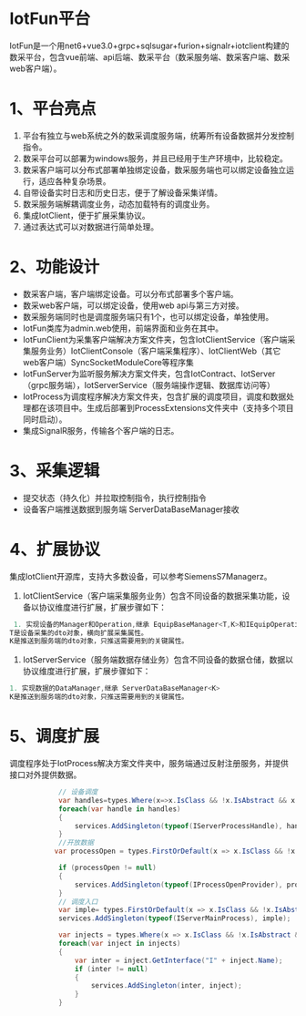 # IotFun平台

IotFun是一个用net6+vue3.0+grpc+sqlsugar+furion+signalr+iotclient构建的数采平台，包含vue前端、api后端、数采平台（数采服务端、数采客户端、数采web客户端）。

# 1、平台亮点

1. 平台有独立与web系统之外的数采调度服务端，统筹所有设备数据并分发控制指令。
2. 数采平台可以部署为windows服务，并且已经用于生产环境中，比较稳定。
3. 数采客户端可以分布式部署单独绑定设备，数采服务端也可以绑定设备独立运行，适应各种复杂场景。
4. 自带设备实时日志和历史日志，便于了解设备采集详情。
5. 数采服务端解耦调度业务，动态加载特有的调度业务。
6. 集成IotClient，便于扩展采集协议。
7. 通过表达式可以对数据进行简单处理。

# 2、功能设计

- 数采客户端，客户端绑定设备。可以分布式部署多个客户端。
- 数采web客户端，可以绑定设备，使用web api与第三方对接。
- 数采服务端同时也是调度服务端只有1个，也可以绑定设备，单独使用。
- IotFun类库为admin.web使用，前端界面和业务在其中。
- IotFunClient为采集客户端解决方案文件夹，包含IotClientService（客户端采集服务业务）IotClientConsole（客户端采集程序）、IotClientWeb（其它web客户端）SyncSocketModuleCore等程序集
- IotFunServer为监听服务解决方案文件夹，包含IotContract、IotServer（grpc服务端），IotServerService（服务端操作逻辑、数据库访问等）
- IotProcess为调度程序解决方案文件夹，包含扩展的调度项目，调度和数据处理都在该项目中。生成后部署到ProcessExtensions文件夹中（支持多个项目同时启动）。
- 集成SignalR服务，传输各个客户端的日志。

# 3、采集逻辑

- 提交状态（持久化）并拉取控制指令，执行控制指令
- 设备客户端推送数据到服务端 ServerDataBaseManager接收

# 4、扩展协议

集成IotClient开源库，支持大多数设备，可以参考SiemensS7Managerz。

1. IotClientService（客户端采集服务业务）包含不同设备的数据采集功能，设备以协议维度进行扩展，扩展步骤如下：

```csharp
 1. 实现设备的Manager和Operation,继承 EquipBaseManager<T,K>和IEquipOperation<T>,
T是设备采集的dto对象，横向扩展采集属性。
K是推送到服务端的dto对象，只推送需要用到的关键属性。
```

1. IotServerService（服务端数据存储业务）包含不同设备的数据仓储，数据以协议维度进行扩展，扩展步骤如下：

```csharp
1. 实现数据的DataManager,继承 ServerDataBaseManager<K>
K是推送到服务端的dto对象，只推送需要用到的关键属性。
```

# 5、调度扩展

调度程序处于IotProcess解决方案文件夹中，服务端通过反射注册服务，并提供接口对外提供数据。

```csharp
            // 设备调度
            var handles=types.Where(x=>x.IsClass && !x.IsAbstract && x.GetInterface(nameof(IServerProcessHandle))!=null);
            foreach(var handle in handles)
            {
                services.AddSingleton(typeof(IServerProcessHandle), handle);
            }
            //开放数据
           var processOpen = types.FirstOrDefault(x => x.IsClass && !x.IsAbstract && x.GetInterface(nameof(IProcessOpenProvider)) != null);

            if (processOpen != null)
            {
                services.AddSingleton(typeof(IProcessOpenProvider), processOpen);
            }
            // 调度入口
            var imple= types.FirstOrDefault(x => x.IsClass && !x.IsAbstract && x.GetInterface(nameof(IServerMainProcess)) != null);
            services.AddSingleton(typeof(IServerMainProcess), imple);

            var injects = types.Where(x => x.IsClass && !x.IsAbstract && x.Name.EndsWith("Service", StringComparison.OrdinalIgnoreCase));
            foreach(var inject in injects)
            {
                var inter = inject.GetInterface("I" + inject.Name);
                if (inter != null)
                {
                    services.AddSingleton(inter, inject);
                }
            }
```